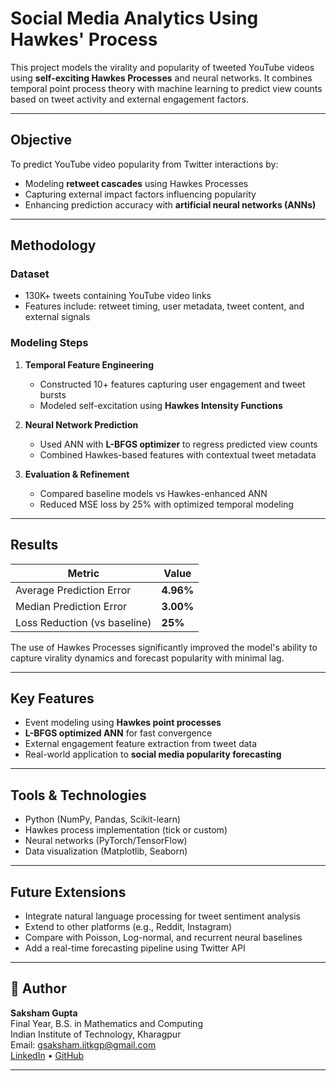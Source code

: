 # Social Media Analytics Using Hawkes' Process

This project models the virality and popularity of tweeted YouTube videos using **self-exciting Hawkes Processes** and neural networks. It combines temporal point process theory with machine learning to predict view counts based on tweet activity and external engagement factors.

---

## Objective

To predict YouTube video popularity from Twitter interactions by:
- Modeling **retweet cascades** using Hawkes Processes
- Capturing external impact factors influencing popularity
- Enhancing prediction accuracy with **artificial neural networks (ANNs)**

---

## Methodology

### Dataset
- 130K+ tweets containing YouTube video links
- Features include: retweet timing, user metadata, tweet content, and external signals

### Modeling Steps
1. **Temporal Feature Engineering**  
   - Constructed 10+ features capturing user engagement and tweet bursts
   - Modeled self-excitation using **Hawkes Intensity Functions**

2. **Neural Network Prediction**  
   - Used ANN with **L-BFGS optimizer** to regress predicted view counts
   - Combined Hawkes-based features with contextual tweet metadata

3. **Evaluation & Refinement**  
   - Compared baseline models vs Hawkes-enhanced ANN
   - Reduced MSE loss by 25% with optimized temporal modeling

---

## Results

| Metric | Value |
|--------|-------|
| Average Prediction Error | **4.96%** |
| Median Prediction Error | **3.00%** |
| Loss Reduction (vs baseline) | **25%** |

The use of Hawkes Processes significantly improved the model's ability to capture virality dynamics and forecast popularity with minimal lag.

---

## Key Features

- Event modeling using **Hawkes point processes**
- **L-BFGS optimized ANN** for fast convergence
- External engagement feature extraction from tweet data
- Real-world application to **social media popularity forecasting**

---

## Tools & Technologies

- Python (NumPy, Pandas, Scikit-learn)
- Hawkes process implementation (tick or custom)
- Neural networks (PyTorch/TensorFlow)
- Data visualization (Matplotlib, Seaborn)

---

## Future Extensions

- Integrate natural language processing for tweet sentiment analysis
- Extend to other platforms (e.g., Reddit, Instagram)
- Compare with Poisson, Log-normal, and recurrent neural baselines
- Add a real-time forecasting pipeline using Twitter API

---

## 👤 Author

**Saksham Gupta**  
Final Year, B.S. in Mathematics and Computing  
Indian Institute of Technology, Kharagpur  
Email: gsaksham.iitkgp@gmail.com  
[LinkedIn](https://www.linkedin.com/in/saksham-gupta23) • [GitHub](https://github.com/saksham-gupta23)

---
